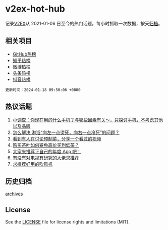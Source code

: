 # v2ex-hot-hub

 记录[V2EX](https://www.v2ex.com/)从 2021-01-06 日至今的热门话题。每小时抓取一次数据，按天[归档](archives)。
 
 ## 相关项目

- [GitHub热榜](https://github.com/lonnyzhang423/github-hot-hub)
- [知乎热榜](https://github.com/lonnyzhang423/zhihu-hot-hub)
- [微博热榜](https://github.com/lonnyzhang423/weibo-hot-hub)
- [头条热榜](https://github.com/lonnyzhang423/toutiao-hot-hub)
- [抖音热榜](https://github.com/lonnyzhang423/douyin-hot-hub)


 `更新时间：2024-01-18 09:50:06 +0800`

## 热议话题

1. [小调查：你现在用的什么手机？与哪些因素有关～，只探讨手机，不考虑其他以及品牌](https://www.v2ex.com/t/1009291)
1. [怎么解决 淋浴“向左一点烫死，向右一点冷死”的问题？](https://www.v2ex.com/t/1009312)
1. [看到有人在讨论预制菜，分享一个看过的视频](https://www.v2ex.com/t/1009293)
1. [购买茶叶如何避免高价买到低茶？](https://www.v2ex.com/t/1009310)
1. [大家来推荐下自己的年度 App 吧！](https://www.v2ex.com/t/1009425)
1. [有没有对电视有研究的大佬求推荐](https://www.v2ex.com/t/1009441)
1. [求推荐好用的吹风机](https://www.v2ex.com/t/1009327)

## 历史归档

[archives](archives)

## License

See the [LICENSE](LICENSE) file for license rights and limitations (MIT).
